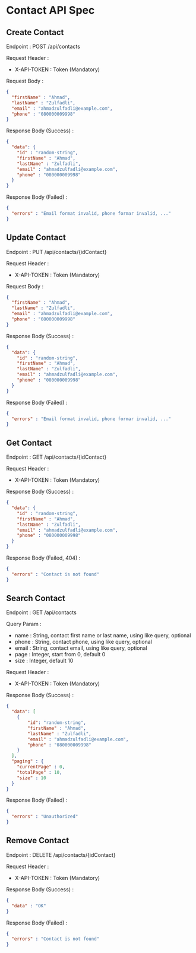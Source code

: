 # Contact API Spec

## Create Contact

Endpoint : POST /api/contacts

Request Header :

- X-API-TOKEN : Token (Mandatory)

Request Body :

```json
{
  "firstName" : "Ahmad",
  "lastName" : "Zulfadli",
  "email" : "ahmadzulfadli@example.com",
  "phone" : "080000009998"
}
```

Response Body (Success) : 

```json
{
  "data": {
    "id" : "random-string",
    "firstName" : "Ahmad",
    "lastName" : "Zulfadli",
    "email" : "ahmadzulfadli@example.com",
    "phone" : "080000009998"
  }
}
```

Response Body (Failed) :

```json
{
  "errors" : "Email format invalid, phone formar invalid, ..."
}
```

## Update Contact

Endpoint : PUT /api/contacts/{idContact}

Request Header :

- X-API-TOKEN : Token (Mandatory)

Request Body :

```json
{
  "firstName" : "Ahmad",
  "lastName" : "Zulfadli",
  "email" : "ahmadzulfadli@example.com",
  "phone" : "080000009998"
}
```

Response Body (Success) :

```json
{
  "data": {
    "id" : "random-string",
    "firstName" : "Ahmad",
    "lastName" : "Zulfadli",
    "email" : "ahmadzulfadli@example.com",
    "phone" : "080000009998"
  }
}
```

Response Body (Failed) :

```json
{
  "errors" : "Email format invalid, phone formar invalid, ..."
}
```

## Get Contact

Endpoint : GET /api/contacts/{idContact}

Request Header :

- X-API-TOKEN : Token (Mandatory)

Response Body (Success) :

```json
{
  "data": {
    "id" : "random-string",
    "firstName" : "Ahmad",
    "lastName" : "Zulfadli",
    "email" : "ahmadzulfadli@example.com",
    "phone" : "080000009998"
  }
}
```

Response Body (Failed, 404) :

```json
{
  "errors" : "Contact is not found"
}
```

## Search Contact

Endpoint : GET /api/contacts

Query Param :

- name : String, contact first name or last name, using like query, optional
- phone : String, contact phone, using like query, optional
- email : String, contact email, using like query, optional
- page : Integer, start from 0, default 0
- size : Integer, default 10

Request Header :

- X-API-TOKEN : Token (Mandatory)

Response Body (Success) :

```json
{
  "data": [
    {
        "id": "random-string",
        "firstName" : "Ahmad",
        "lastName" : "Zulfadli",
        "email" : "ahmadzulfadli@example.com",
        "phone" : "080000009998"
    }
  ],
  "paging" : {
    "currentPage" : 0,
    "totalPage" : 10,
    "size" : 10
  }
}
```

Response Body (Failed) :

```json
{
  "errors" : "Unauthorized"
}
```

## Remove Contact

Endpoint : DELETE /api/contacts/{idContact}

Request Header :

- X-API-TOKEN : Token (Mandatory)

Response Body (Success) :

```json
{
  "data" : "OK"
}
```

Response Body (Failed) :

```json
{
  "errors" : "Contact is not found"
}
```
